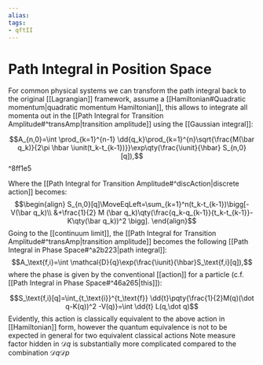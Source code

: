 ```yaml
---
alias:
tags:
- qftII
---
```

# Path Integral in Position Space
For common physical systems we can transform the path integral back to the original [[Lagrangian]] framework, assume a  [[Hamiltonian#Quadratic momentum|quadratic momentum Hamiltonian]], this  allows to integrate all momenta out in the [[Path Integral for Transition Amplitude#^transAmp|transition amplitude]] using the [[Gaussian integral]]:

$$A_{n,0}=\int \prod_{k=1}^{n-1} \dd{q_k}\prod_{k=1}^{n}\sqrt{\frac{M(\bar q_k)}{2\pi \hbar \iunit(t_k-t_{k-1})}}\exp\qty(\frac{\iunit}{\hbar} S_{n,0}[q]),$$
^8ff1e5

Where the [[Path Integral for Transition Amplitude#^discAction|discrete action]] becomes: 
$$\begin{align}
S_{n,0}[q]\MoveEqLeft=\sum_{k=1}^n(t_k-t_{k-1})\bigg[-V(\bar q_k)\\
&+\frac{1}{2} M (\bar q_k)\qty(\frac{q_k-q_{k-1}}{t_k-t_{k-1}}-K\qty(\bar q_k))^2
\bigg].
\end{align}$$
Going to the [[continuum limit]], the [[Path Integral for Transition Amplitude#^transAmp|transition amplitude]] becomes the following [[Path Integral in Phase Space#^a2b223|path integral]]:
$$A_\text{f,i}=\int \mathcal{D}{q}\exp(\frac{\iunit}{\hbar}S_\text{f,i}[q]),$$
where the phase is given by the conventional [[action]] for a particle (c.f. [[Path Integral in Phase Space#^46a265|this]]):

$$S_\text{f,i}[q]=\int_{t_\text{i}}^{t_\text{f}} \dd{t}\pqty{\frac{1}{2}M(q)(\dot q-K(q))^2 -V(q)}=\int \dd{t} L(q,\dot q)$$
Evidently, this action is classically equivalent to the above action in [[Hamiltonian]] form, however the  quantum equivalence is not to be expected in general for two equivalent classical actions
Note measure factor hidden in $\mathcal{D}{q}$ is substantially more complicated compared to the combination $\mathcal{D}{q}\mathcal{D}{p}$